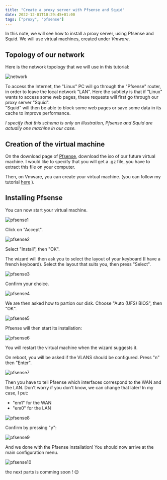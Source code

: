 ```yaml
---
title: "Create a proxy server with Pfsense and Squid"
date: 2022-12-01T10:29:45+01:00
tags: ["proxy", "pfsense"]
---
```


In this note, we will see how to install a proxy server, using Pfsense and Squid. We will use virtual machines, created under *Vmware*. 

## Topology of our network ##

Here is the network topology that we will use in this tutorial: 

![network](/images/reseau.png)

To access the Internet, the "Linux" PC will go through the "Pfsense" router, in order to leave the local network "LAN". Here the subtlety is that if "Linux" wants to access some web pages, these requests will first go through our proxy server "Squid".    
"Squid" will then be able to block some web pages or save some data in its cache to improve performance.    

*I specify that this schema is only an illustration, Pfsense and Squid are actually one machine in our case.*

## Creation of the virtual machine ##

On the download page of [Pfsense](https://www.pfsense.org/download/), download the iso of our future virtual machine. I would like to specify that you will get a .gz file, you have to extract this file on your computer.    

Then, on Vmware, you can create your virtual machine. (you can follow my tutorial [here](/posts/vmware) ).


## Installing Pfsense ##

You can now start your virtual machine. 

![pfsense1](/images/pfsense/pfsense1.png)

Click on "Accept".

![pfsense2](/images/pfsense/pfsense2.png)

Select "Install", then "OK".    

The wizard will then ask you to select the layout of your keyboard (I have a french keyboard). Select the layout that suits you, then press "Select".

![pfsense3](/images/pfsense/pfsense3.png)

Confirm your choice.

![pfsense4](/images/pfsense/pfsense4.png)

We are then asked how to partion our disk. Choose "Auto (UFS) BIOS", then "OK".

![pfsense5](/images/pfsense/pfsense5.png)

Pfsense will then start its installation:

![pfsense6](/images/pfsense/pfsense6.png)

You will restart the virtual machine when the wizard suggests it.    

On reboot, you will be asked if the VLANS should be configured. Press "n" then "Enter".

![pfsense7](/images/pfsense/pfsense7.png)

Then you have to tell Pfsense which interfaces correspond to the WAN and the LAN. Don't worry if you don't know, we can change that later! 
In my case, I put:
- "em1" for the WAN
- "em0" for the LAN

![pfsense8](/images/pfsense/pfsense8.png)

Confirm by pressing "y":

![pfsense9](/images/pfsense/pfsense9.png)

And we done with the Pfsense installation! You should now arrive at the main configuration menu.

![pfsense10](/images/pfsense/pfsense10.png)

the next parts is comming soon ! 😉